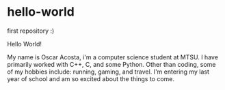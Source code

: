 # hello-world
first repository :)

Hello World!

My name is Oscar Acosta, i'm a computer science student at MTSU. I have primarily
worked with C++, C, and some Python. Other than coding, some of my hobbies include: 
running, gaming, and travel. I'm entering my last year of school and am so excited
about the things to come.
